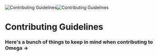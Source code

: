 ![Contributing Guidelines](https://s15.postimg.cc/qmd5d07nv/baseline_edit_black_48dp.png "Contributing Guidelines")![Contributing Guidelines](https://s15.postimg.cc/i43p8ivyj/baseline_group_black_48dp.png "Contributing Guidelines")
# Contributing Guidelines

### Here's a bunch of things to keep in mind when contributing to Omega →
